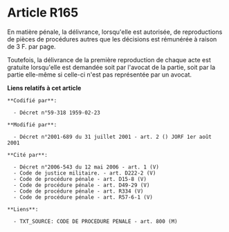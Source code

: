 # Article R165

En matière pénale, la délivrance, lorsqu'elle est autorisée, de reproductions de pièces de procédures autres que les
décisions est rémunérée à raison de 3 F. par page.

Toutefois, la délivrance de la première reproduction de chaque acte est gratuite lorsqu'elle est demandée soit par l'avocat
de la partie, soit par la partie elle-même si celle-ci n'est pas représentée par un avocat.

**Liens relatifs à cet article**

	**Codifié par**:

	  - Décret n°59-318 1959-02-23

	**Modifié par**:

	  - Décret n°2001-689 du 31 juillet 2001 - art. 2 () JORF 1er août 2001

	**Cité par**:

	  - Décret n°2006-543 du 12 mai 2006 - art. 1 (V)
	  - Code de justice militaire. - art. D222-2 (V)
	  - Code de procédure pénale - art. D15-8 (V)
	  - Code de procédure pénale - art. D49-29 (V)
	  - Code de procédure pénale - art. R334 (V)
	  - Code de procédure pénale - art. R57-6-1 (V)

	**Liens**:

	  - TXT_SOURCE: CODE DE PROCEDURE PENALE - art. 800 (M)
